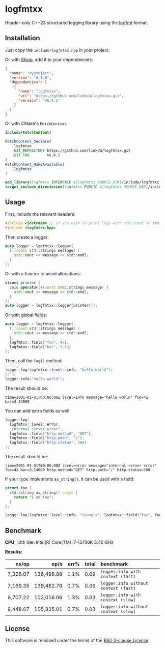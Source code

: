 # logfmtxx

Header-only C++23 structured logging library using the
[logfmt](https://brandur.org/logfmt) format.

## Installation

Just copy the `include/logfmtxx.hpp` in your project.

Or with [Shipp](https://github.com/linkdd/shipp), add it to your dependencies:

```json
{
  "name": "myproject",
  "version": "0.1.0",
  "dependencies": [
    {
      "name": "logfmtxx",
      "url": "https://github.com/linkdd/logfmtxx.git",
      "version": "v0.4.1"
    }
  ]
}
```

Or with CMake's `FetchContent`:

```cmake
include(FetchContent)

FetchContent_Declare(
    logfmtxx
    GIT_REPOSITORY https://github.com/linkdd/logfmtxx.git
    GIT_TAG        v0.4.2
)
FetchContent_MakeAvailable(
    logfmtxx
)

add_library(logfmtxx INTERFACE ${logfmtxx_SOURCE_DIR}/include/logfmtxx.hpp)
target_include_directories(logfmtxx PUBLIC ${logfmtxx_SOURCE_DIR}/include)
```

## Usage

First, include the relevant headers:

```cpp
#include <iostream> // if you wish to print logs with std::cout or std::cerr
#include <logfmtxx.hpp>
```

Then create a logger:

```cpp
auto logger = logfmtxx::logger{
  [](const std::string& message) {
    std::cout << message << std::endl;
  }
};
```

Or with a functor to avoid allocations:

```cpp
struct printer {
  void operator()(const std::string& message) {
    std::cout << message << std::endl;
  }
};
auto logger = logfmtxx::logger{printer{}};
```

Or with global fields:

```cpp
auto logger = logfmtxx::logger{
  [](const std::string& message) {
    std::cout << message << std::endl;
  },
  logfmtxx::field{"foo", 42},
  logfmtxx::field{"bar", 3.14}
};
```

Then, call the `log()` method:

```cpp
logger.log(logfmtxx::level::info, "hello world");
// or
logger.info("hello world");
```

The result should be:

```
time=2001-01-01T00:00:00Z level=info message="hello world" foo=42 bar=3.14000
```

You can add extra fields as well:

```cpp
logger.log(
  logfmtxx::level::error,
  "internal server error",
  logfmtxx::field{"http.method", "GET"},
  logfmtxx::field{"http.path", "/"},
  logfmtxx::field{"http.status", 500}
);
```

The result should be:

```
time=2001-01-01T00:00:00Z level=error message="internal server error" foo=42 bar=3.14000 http.method="GET" http.path="/" http.status=500
```

If your type implements `as_string()`, it can be used with a field:

```cpp
struct foo {
  std::string as_string() const {
    return "i am foo";
  }
};

logger.log(logfmtxx::level::info, "example", logfmtxx::field{"foo", foo{}});
```

## Benchmark

**CPU:** 13th Gen Intel(R) Core(TM) i7-13700K 3.40 GHz

**Results:**

|               ns/op |                op/s |    err% |     total | benchmark
|--------------------:|--------------------:|--------:|----------:|:----------
|            7,326.07 |          136,498.88 |    1.1% |      0.09 | `logger.info with context (fast)`
|            7,169.35 |          139,482.70 |    0.7% |      0.09 | `logger.info without context (fast)`
|            9,707.22 |          103,016.06 |    1.3% |      0.03 | `logger.info with context (slow)`
|            9,448.67 |          105,835.01 |    0.7% |      0.03 | `logger.info without context (slow)`

## License

This software is released under the terms of the
[BSD 0-clause License](./LICENSE.txt).
